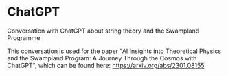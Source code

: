 # ChatGPT
Conversation with ChatGPT about string theory and the Swampland Programme

This conversation is used for the paper "AI Insights into Theoretical Physics and the Swampland Program: A Journey Through the Cosmos with ChatGPT", which can be found here: https://arxiv.org/abs/2301.08155
